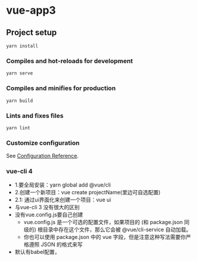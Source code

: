 # vue-app3

## Project setup
```
yarn install
```

### Compiles and hot-reloads for development
```
yarn serve
```

### Compiles and minifies for production
```
yarn build
```

### Lints and fixes files
```
yarn lint
```

### Customize configuration
See [Configuration Reference](https://cli.vuejs.org/config/).

### vue-cli 4
- 1.要全局安装：yarn global add @vue/cli
- 2.创建一个新项目：vue create projectName(里边可自选配置)
- 2.1: 通过ui界面化来创建一个项目：vue ui
- 与vue-cli 3 没有很大的区别
- 没有vue.config.js要自己创建
  - vue.config.js 是一个可选的配置文件，如果项目的 (和 package.json 同级的) 根目录中存在这个文件，那么它会被 @vue/cli-service 自动加载。
  - 你也可以使用 package.json 中的 vue 字段，但是注意这种写法需要你严格遵照 JSON 的格式来写
- 默认有babel配置，
